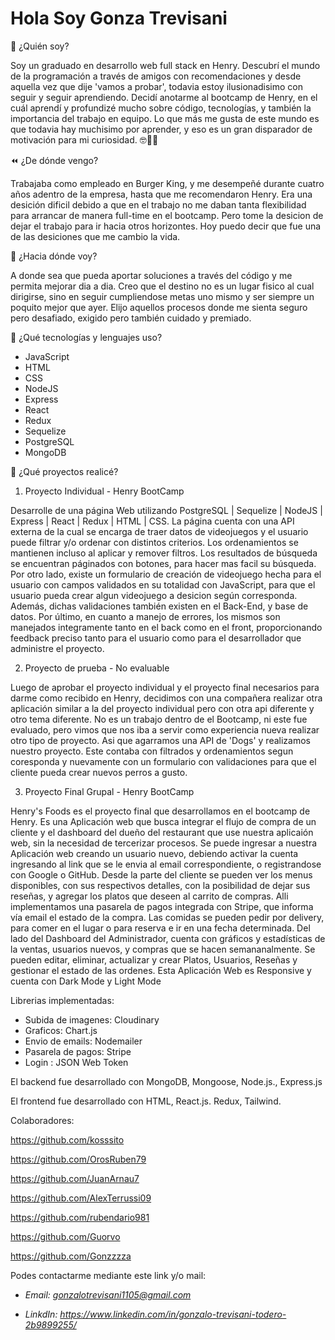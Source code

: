 # Hola Soy Gonza Trevisani

👋 ¿Quién soy?

Soy un graduado en desarrollo web full stack en Henry. Descubrí el mundo de la programación a través de amigos con recomendaciones y desde aquella vez que dije 'vamos a probar', todavia estoy ilusionadisimo con seguir y seguir aprendiendo. Decidí anotarme al bootcamp de Henry, en el cuál aprendí y profundizé mucho sobre código, tecnologías, y también la importancia del trabajo en equipo. Lo que más me gusta de este mundo es que todavia hay muchisimo por aprender, y eso es un gran disparador de motivación para mi curiosidad. 🤓🧠🚀

⏪ ¿De dónde vengo?

Trabajaba como empleado en Burger King, y me desempeñé durante cuatro años adentro de la empresa, hasta que me recomendaron Henry. Era una desición dificil debido a que en el trabajo no me daban tanta flexibilidad para arrancar de manera full-time en el bootcamp. Pero tome la desicion de dejar el trabajo para ir hacia otros horizontes. Hoy puedo decir que fue una de las desiciones que me cambio la vida.

🔭 ¿Hacia dónde voy?

A donde sea que pueda aportar soluciones a través del código y me permita mejorar dia a dia. Creo que el destino no es un lugar fisico al cual dirigirse, sino en seguir cumpliendose metas uno mismo y ser siempre un poquito mejor que ayer. Elijo aquellos procesos donde me sienta seguro pero desafiado, exigido pero también cuidado y premiado.

🧰 ¿Qué tecnologías y lenguajes uso?

* JavaScript
* HTML
* CSS
* NodeJS
* Express
* React
* Redux
* Sequelize
* PostgreSQL
* MongoDB

📂 ¿Qué proyectos realicé? 

1. Proyecto Individual - Henry BootCamp

Desarrolle de una página Web utilizando PostgreSQL | Sequelize | NodeJS | Express | React | Redux | HTML | CSS. La página cuenta con una API externa de la cual se encarga de traer datos de videojuegos y el usuario puede filtrar y/o ordenar con distintos criterios.
Los ordenamientos se mantienen incluso al aplicar y remover filtros. Los resultados de búsqueda se encuentran páginados con botones, para hacer mas facil su búsqueda. Por otro lado, existe un formulario de creación de videojuego hecha para el usuario con campos validados en su totalidad con JavaScript, para que el usuario pueda crear algun videojuego a desicion según corresponda. Además, dichas validaciones también existen en el Back-End, y base de datos. Por último, en cuanto a manejo de errores, los mismos son manejados integramente tanto en el back como en el front, proporcionando feedback preciso tanto para el usuario como para el desarrollador que administre el proyecto.

2. Proyecto de prueba - No evaluable

Luego de aprobar el proyecto individual y el proyecto final necesarios para darme como recibido en Henry, decidimos con una compañera realizar otra aplicación similar a la del proyecto individual pero con otra api diferente y otro tema diferente. No es un trabajo dentro de el Bootcamp, ni este fue evaluado, pero vimos que nos iba a servir como experiencia nueva realizar otro tipo de proyecto. Asi que agarramos una API de 'Dogs' y realizamos nuestro proyecto. 
Este contaba con filtrados y ordenamientos segun coresponda y nuevamente con un formulario con validaciones para que el cliente pueda crear nuevos perros a gusto.

3. Proyecto Final Grupal - Henry BootCamp

Henry's Foods es el proyecto final que desarrollamos en el bootcamp de Henry. Es una Aplicación web que busca integrar el flujo de compra de un cliente y el dashboard del dueño del restaurant que use nuestra aplicaión web, sin la necesidad de tercerizar procesos. Se puede ingresar a nuestra Aplicación web creando un usuario nuevo, debiendo activar la cuenta ingresando al link que se le envia al email correspondiente, o registrandose con Google o GitHub. Desde la parte del cliente se pueden ver los menus disponibles, con sus respectivos detalles, con la posibilidad de dejar sus reseñas, y agregar los platos que deseen al carrito de compras. Alli implementamos una pasarela de pagos integrada con Stripe, que informa vía email el estado de la compra. Las comidas se pueden pedir por delivery, para comer en el lugar o para reserva e ir en una fecha determinada. Del lado del Dashboard del Administrador, cuenta con gráficos y estadísticas de la ventas, usuarios nuevos, y compras que se hacen semananalmente. Se pueden editar, eliminar, actualizar y crear Platos, Usuarios, Reseñas y gestionar el estado de las ordenes. Esta Aplicación Web es Responsive y cuenta con Dark Mode y Light Mode

Librerias implementadas: 

* Subida de imagenes: Cloudinary 
* Graficos: Chart.js 
* Envio de emails: Nodemailer 
* Pasarela de pagos: Stripe 
* Login : JSON Web Token

El backend fue desarrollado con MongoDB, Mongoose, Node.js., Express.js

El frontend fue desarrollado con HTML, React.js. Redux, Tailwind.

Colaboradores:

https://github.com/kosssito

https://github.com/OrosRuben79

https://github.com/JuanArnau7

https://github.com/AlexTerrussi09

https://github.com/rubendario981

https://github.com/Guorvo

https://github.com/Gonzzzza

Podes contactarme mediante este link y/o mail:

* *Email: gonzalotrevisani1105@gmail.com*

* *LinkdIn: https://www.linkedin.com/in/gonzalo-trevisani-todero-2b9899255/*

